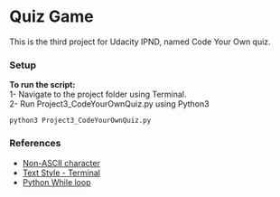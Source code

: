 # Quiz Game
This is the third project for Udacity IPND, named Code Your Own quiz.

### Setup
**To run the script:**</br>
1- Navigate to the project folder using Terminal.</br>
2- Run Project3_CodeYourOwnQuiz.py using Python3
```
python3 Project3_CodeYourOwnQuiz.py
```

### References
- <a href='http://python.org/dev/peps/pep-0263/ '>Non-ASCII character</a> </br>
- <a href='https://stackoverflow.com/questions/24834876/how-can-i-make-text-bold-in-python
 '> Text Style - Terminal</a> </br>
- <a href='http://www.youtube.com/watch?v=yEST0vy2UBE '>Python While loop</a> </br>
